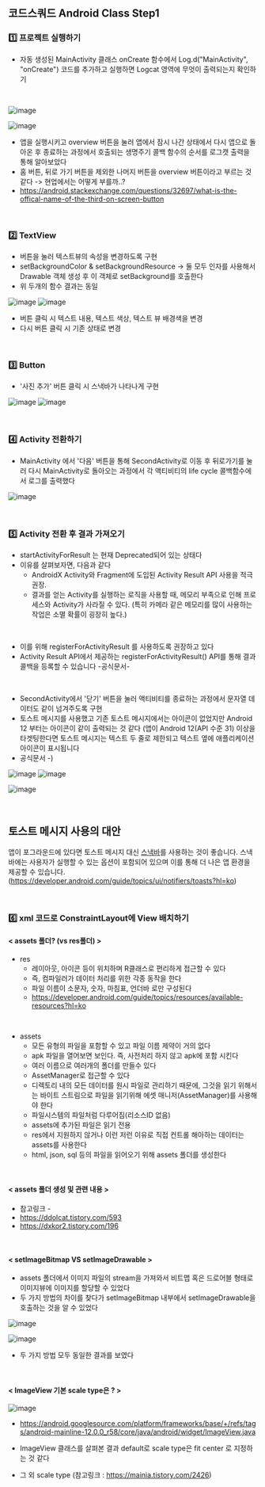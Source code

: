 ## 코드스쿼드 Android Class Step1

### :one: 프로젝트 실행하기
- 자동 생성된 MainActivity 클래스 onCreate 함수에서 Log.d("MainActivity", "onCreate") 코드를 추가하고 실행하면 Logcat 영역에 무엇이 출력되는지 확인하기
<br>

![image](https://user-images.githubusercontent.com/69443895/153800037-b829be7e-6cb9-4e53-a642-33301fd2c1b4.png)
<br>

![image](https://user-images.githubusercontent.com/69443895/153828163-8fdd3406-49ad-4290-8ae3-39cea440cd6d.png)
- 앱을 실행시키고 overview 버튼을 눌러 앱에서 잠시 나간 상태에서 다시 앱으로 돌아온 후 종료하는 과정에서 호출되는 생명주기 콜백 함수의 순서를 로그캣 출력을 통해 알아보았다
- 홈 버튼, 뒤로 가기 버튼을 제외한 나머지 버튼을 overview 버튼이라고 부르는 것 같다 -> 현업에서는 어떻게 부를까..?
- https://android.stackexchange.com/questions/32697/what-is-the-offical-name-of-the-third-on-screen-button

<br>

### :two: TextView
- 버튼을 눌러 텍스트뷰의 속성을 변경하도록 구현
- setBackgroundColor & setBackgroundResource -> 둘 모두 인자를 사용해서 Drawable 객체 생성 후 이 객체로 setBackground를 호출한다
- 위 두개의 함수 결과는 동일

![image](https://user-images.githubusercontent.com/69443895/153925935-7bb22801-5757-4c25-9da6-8d8e95a1f9b3.png) ![image](https://user-images.githubusercontent.com/69443895/153926021-e79e695f-5893-41d6-bd9c-29c7ab7b9881.png)

- 버튼 클릭 시 텍스트 내용, 텍스트 색상, 텍스트 뷰 배경색을 변경
- 다시 버튼 클릭 시 기존 상태로 변경

<br>

### :three: Button
- '사진 추가' 버튼 클릭 시 스낵바가 나타나게 구현

![image](https://user-images.githubusercontent.com/69443895/153988206-b6701df1-d1ac-4092-afba-3faa88e7ccc5.png) ![image](https://user-images.githubusercontent.com/69443895/153988137-f6df45f4-1b16-4ef2-9bd2-12d3a3f5e132.png)

<br>

### :four: Activity 전환하기
- MainActivity 에서 '다음' 버튼을 통해 SecondActivity로 이동 후 뒤로가기를 눌러 다시 MainActivity로 돌아오는 과정에서 각 액티비티의 life cycle 콜백함수에서 로그를 출력했다

![image](https://user-images.githubusercontent.com/69443895/154012788-2879a179-e724-4334-b7d6-d3531674822b.png)

<br>

### :five: Activity 전환 후 결과 가져오기
- startActivityForResult 는 현재 Deprecated되어 있는 상태다
- 이유를 살펴보자면, 다음과 같다
  + AndroidX Activity와 Fragment에 도입된 Activity Result API 사용을 적극 권장.
  + 결과를 얻는 Activity를 실행하는 로직을 사용할 때, 메모리 부족으로 인해 프로세스와 Activity가 사라질 수 있다. (특히 카메라 같은 메모리를 많이 사용하는 작업은 소멸 확률이 굉장히 높다.)
<br>

- 이를 위해 registerForActivityResult 를 사용하도록 권장하고 있다
- Activity Result API에서 제공하는 registerForActivityResult() API를 통해 결과 콜백을 등록할 수 있습니다  -공식문서-
<br>

- SecondActivity에서 '닫기' 버튼을 눌러 액티비티를 종료하는 과정에서 문자열 데이터도 같이 넘겨주도록 구현
- 토스트 메시지를 사용했고 기존 토스트 메시지에서는 아이콘이 없었지만 Android 12 부터는 아이콘이 같이 출력되는 것 같다
(앱이 Android 12(API 수준 31) 이상을 타겟팅한다면 토스트 메시지는 텍스트 두 줄로 제한되고 텍스트 옆에 애플리케이션 아이콘이 표시됩니다
- 공식문서 -)

![image](https://user-images.githubusercontent.com/69443895/154044524-49f69f96-7f19-4795-8d0f-ea56f15d7574.png) ![image](https://user-images.githubusercontent.com/69443895/154044644-67f121d8-f139-48d9-b121-d8c35af0d4c8.png)

![image](https://user-images.githubusercontent.com/69443895/154044841-46965a36-59ab-47cb-8a74-8c5b3cfc6e2a.png)

<br>

## 토스트 메시지 사용의 대안
앱이 포그라운드에 있다면 토스트 메시지 대신 [스낵바](https://material.io/components/snackbars)를 사용하는 것이 좋습니다. 스낵바에는 사용자가 실행할 수 있는 옵션이 포함되어 있으며 이를 통해 더 나은 앱 환경을 제공할 수 있습니다.
(https://developer.android.com/guide/topics/ui/notifiers/toasts?hl=ko)

<br>

### :six: xml 코드로 ConstraintLayout에 View 배치하기

#### < assets 폴더? (vs res폴더) >
- res
  + 레이아웃, 아이콘 등이 위치하며 R클래스로 편리하게 접근할 수 있다
  + 즉, 컴파일러가 데이터 처리를 위한 각종 동작을 한다
  + 파일 이름이 소문자, 숫자, 마침표, 언더바 로만 구성된다
  + https://developer.android.com/guide/topics/resources/available-resources?hl=ko
<br>

- assets
  + 모든 유형의 파일을 포함할 수 있고 파일 이름 제약이 거의 없다
  + apk 파일을 열어보면 보인다. 즉, 사전처리 하지 않고 apk에 포함 시킨다
  + 여러 이름으로 여러개의 폴더를 만들수 있다
  + AssetManager로 접근할 수 있다
  + 디렉토리 내의 모든 데이터를 원시 파일로 관리하기 때문에, 그것을 읽기 위해서는 바이트 스트림으로 파일을 읽기위해 에셋 매니저(AssetManager)를 사용해야 한다
  + 파일시스템의 파일처럼 다루어짐(리소스ID 없음)
  + assets에 추가된 파일은 읽기 전용
  + res에서 지원하지 않거나 이런 저런 이유로 직접 컨트롤 해아하는 데이터는 assets를 사용한다
  + html, json, sql 등의 파일을 읽어오기 위해 assets 폴더를 생성한다 

<br>

#### < assets 폴더 생성 및 관련 내용 >
- 참고링크 - 
- https://ddolcat.tistory.com/593
- https://dxkor2.tistory.com/196
<br>


#### < setImageBitmap  VS  setImageDrawable >
- assets 폴더에서 이미지 파일의 stream을 가져와서 비트맵 혹은 드로어블 형태로 이미지뷰에 이미지를 할당할 수 있었다
- 두 가지 방법의 차이를 찾다가 setImageBitmap 내부에서 setImageDrawable을 호출하는 것을 알 수 있었다

![image](https://user-images.githubusercontent.com/69443895/154514627-c3b9f073-1f07-444e-adc7-3c060307d78e.png)

![image](https://user-images.githubusercontent.com/69443895/154515032-5085f4df-8c85-42ee-ac34-f908913666fa.png)
- 두 가지 방법 모두 동일한 결과를 보였다

<br>


#### < ImageView 기본 scale type은 ? >
![image](https://user-images.githubusercontent.com/69443895/154517444-9ec0e2ee-248b-447f-906c-7ba17ca91c88.png)
- https://android.googlesource.com/platform/frameworks/base/+/refs/tags/android-mainline-12.0.0_r58/core/java/android/widget/ImageView.java
- ImageView 클래스를 살펴본 결과 default로 scale type은 fit center 로 지정하는 것 같다

- 그 외 scale type (참고링크 : https://mainia.tistory.com/2426)


